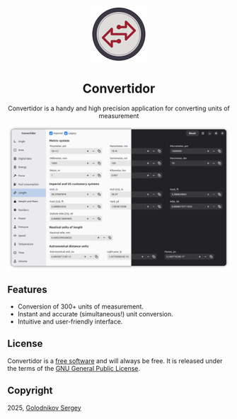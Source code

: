 <!-- markdownlint-disable -->
<div align="center">
  <img src="./data/icons/hicolor/scalable/apps/tech.digiroad.Convertidor.svg" alt="convertidor" width="128" height="128"/>
</div>
<h1 align="center">Convertidor</h1>
<p align="center">Convertidor is a handy and high precision application for converting units of measurement</p>
<p align="center">
  <img src="data/screenshots/preview.png" alt="preview"/>
</p>
<!-- markdownlint-enable -->

## Features

- Conversion of 300+ units of measurement.
- Instant and accurate (simultaneous!) unit conversion.
- Intuitive and user-friendly interface.

## License

Convertidor is a [free software](https://www.gnu.org/philosophy/free-sw.html) and will always be free.
It is released under the terms of the [GNU General Public License](./COPYING).

## Copyright

2025, [Golodnikov Sergey](https://github.com/GS90)